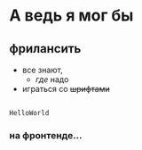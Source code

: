 # А ведь я мог бы 

## фрилансить 

* все знают, 
  * *где* надо 
* играться со ~~шрифтами~~

```

HelloWorld

```

### на фронтенде...
